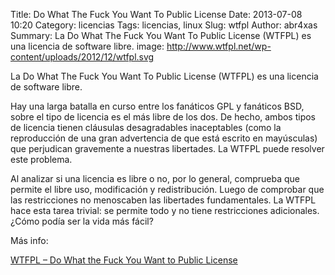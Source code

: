 Title: Do What The Fuck You Want To Public License
Date: 2013-07-08 10:20
Category: licencias
Tags: licencias, linux
Slug: wtfpl
Author: abr4xas
Summary: La Do What The Fuck You Want To Public License (WTFPL) es una licencia de software libre.
image: http://www.wtfpl.net/wp-content/uploads/2012/12/wtfpl.svg

La Do What The Fuck You Want To Public License (WTFPL) es una licencia de software libre.

Hay una larga batalla en curso entre los fan&aacute;ticos GPL y fan&aacute;ticos BSD, sobre el tipo de licencia es el m&aacute;s libre de los dos. De hecho, ambos tipos de licencia tienen cl&aacute;usulas desagradables inaceptables (como la reproducci&oacute;n de una gran advertencia de que est&aacute; escrito en may&uacute;sculas) que perjudican gravemente a nuestras libertades. La WTFPL puede resolver este problema.

Al analizar si una licencia es libre o no, por lo general, comprueba que permite el libre uso, modificaci&oacute;n y redistribuci&oacute;n. Luego de comprobar que las restricciones no menoscaben las libertades fundamentales. La WTFPL hace esta tarea trivial: se permite todo y no tiene restricciones adicionales. ¿C&oacute;mo pod&iacute;a ser la vida m&aacute;s f&aacute;cil? 

M&aacute;s info: 

[WTFPL – Do What the Fuck You Want to Public License](http://www.wtfpl.net/about/ "WTFPL – Do What the Fuck You Want to Public License")